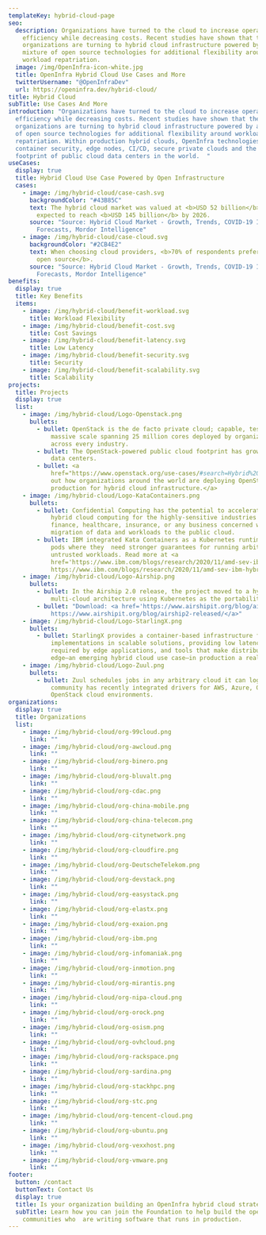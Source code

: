 ```yaml
---
templateKey: hybrid-cloud-page
seo:
  description: Organizations have turned to the cloud to increase operational
    efficiency while decreasing costs. Recent studies have shown that these same
    organizations are turning to hybrid cloud infrastructure powered by a
    mixture of open source technologies for additional flexibility around
    workload repatriation.
  image: /img/OpenInfra-icon-white.jpg
  title: OpenInfra Hybrid Cloud Use Cases and More
  twitterUsername: "@OpenInfraDev"
  url: https://openinfra.dev/hybrid-cloud/
title: Hybrid Cloud
subTitle: Use Cases And More
introduction: "Organizations have turned to the cloud to increase operational
  efficiency while decreasing costs. Recent studies have shown that these same
  organizations are turning to hybrid cloud infrastructure powered by a mixture
  of open source technologies for additional flexibility around workload
  repatriation. Within production hybrid clouds, OpenInfra technologies provide
  container security, edge nodes, CI/CD, secure private clouds and the largest
  footprint of public cloud data centers in the world.  "
useCases:
  display: true
  title: Hybrid Cloud Use Case Powered by Open Infrastructure
  cases:
    - image: /img/hybrid-cloud/case-cash.svg
      backgroundColor: "#43B85C"
      text: The hybrid cloud market was valued at <b>USD 52 billion</b> in 2020 and is
        expected to reach <b>USD 145 billion</b> by 2026.
      source: "Source: Hybrid Cloud Market - Growth, Trends, COVID-19 Impact, and
        Forecasts, Mordor Intelligence"
    - image: /img/hybrid-cloud/case-cloud.svg
      backgroundColor: "#2CB4E2"
      text: When choosing cloud providers, <b>70% of respondents prefer one based on
        open source</b>.
      source: "Source: Hybrid Cloud Market - Growth, Trends, COVID-19 Impact, and
        Forecasts, Mordor Intelligence"
benefits:
  display: true
  title: Key Benefits
  items:
    - image: /img/hybrid-cloud/benefit-workload.svg
      title: Workload Flexibility
    - image: /img/hybrid-cloud/benefit-cost.svg
      title: Cost Savings
    - image: /img/hybrid-cloud/benefit-latency.svg
      title: Low Latency
    - image: /img/hybrid-cloud/benefit-security.svg
      title: Security
    - image: /img/hybrid-cloud/benefit-scalability.svg
      title: Scalability
projects:
  title: Projects
  display: true
  list:
    - image: /img/hybrid-cloud/Logo-Openstack.png
      bullets:
        - bullet: OpenStack is the de facto private cloud; capable, tested, and proven at
            massive scale spanning 25 million cores deployed by organizations
            across every industry.
        - bullet: The OpenStack-powered public cloud footprint has grown to 175 global
            data centers.
        - bullet: <a
            href="https://www.openstack.org/use-cases/#search=Hybrid%20Cloud">Check
            out how organizations around the world are deploying OpenStack in
            production for hybrid cloud infrastructure.</a>
    - image: /img/hybrid-cloud/Logo-KataContainers.png
      bullets:
        - bullet: Confidential Computing has the potential to accelerate the adoption of
            hybrid cloud computing for the highly-sensitive industries of
            finance, healthcare, insurance, or any business concerned with the
            migration of data and workloads to the public cloud.
        - bullet: IBM integrated Kata Containers as a Kubernetes runtime class used for
            pods where they  need stronger guarantees for running arbitrary
            untrusted workloads. Read more at <a
            href='https://www.ibm.com/blogs/research/2020/11/amd-sev-ibm-hybrid-cloud/'>
            https://www.ibm.com/blogs/research/2020/11/amd-sev-ibm-hybrid-cloud/</a>
    - image: /img/hybrid-cloud/Logo-Airship.png
      bullets:
        - bullet: In the Airship 2.0 release, the project moved to a hybrid and
            multi-cloud architecture using Kubernetes as the portability layer.
        - bullet: "Download: <a href='https://www.airshipit.org/blog/airship2-released/'>
            https://www.airshipit.org/blog/airship2-released/</a>"
    - image: /img/hybrid-cloud/Logo-StarlingX.png
      bullets:
        - bullet: StarlingX provides a container-based infrastructure for edge
            implementations in scalable solutions, providing low latency
            required by edge applications, and tools that make distributed
            edge—an emerging hybrid cloud use case—in production a reality.
    - image: /img/hybrid-cloud/Logo-Zuul.png
      bullets:
        - bullet: Zuul schedules jobs in any arbitrary cloud it can login to, and the
            community has recently integrated drivers for AWS, Azure, GCE, and
            OpenStack cloud environments.
organizations:
  display: true
  title: Organizations
  list:
    - image: /img/hybrid-cloud/org-99cloud.png
      link: ""
    - image: /img/hybrid-cloud/org-awcloud.png
      link: ""
    - image: /img/hybrid-cloud/org-binero.png
      link: ""
    - image: /img/hybrid-cloud/org-bluvalt.png
      link: ""
    - image: /img/hybrid-cloud/org-cdac.png
      link: ""
    - image: /img/hybrid-cloud/org-china-mobile.png
      link: ""
    - image: /img/hybrid-cloud/org-china-telecom.png
      link: ""
    - image: /img/hybrid-cloud/org-citynetwork.png
      link: ""
    - image: /img/hybrid-cloud/org-cloudfire.png
      link: ""
    - image: /img/hybrid-cloud/org-DeutscheTelekom.png
      link: ""
    - image: /img/hybrid-cloud/org-devstack.png
      link: ""
    - image: /img/hybrid-cloud/org-easystack.png
      link: ""
    - image: /img/hybrid-cloud/org-elastx.png
      link: ""
    - image: /img/hybrid-cloud/org-exaion.png
      link: ""
    - image: /img/hybrid-cloud/org-ibm.png
      link: ""
    - image: /img/hybrid-cloud/org-infomaniak.png
      link: ""
    - image: /img/hybrid-cloud/org-inmotion.png
      link: ""
    - image: /img/hybrid-cloud/org-mirantis.png
      link: ""
    - image: /img/hybrid-cloud/org-nipa-cloud.png
      link: ""
    - image: /img/hybrid-cloud/org-orock.png
      link: ""
    - image: /img/hybrid-cloud/org-osism.png
      link: ""
    - image: /img/hybrid-cloud/org-ovhcloud.png
      link: ""
    - image: /img/hybrid-cloud/org-rackspace.png
      link: ""
    - image: /img/hybrid-cloud/org-sardina.png
      link: ""
    - image: /img/hybrid-cloud/org-stackhpc.png
      link: ""
    - image: /img/hybrid-cloud/org-stc.png
      link: ""
    - image: /img/hybrid-cloud/org-tencent-cloud.png
      link: ""
    - image: /img/hybrid-cloud/org-ubuntu.png
      link: ""
    - image: /img/hybrid-cloud/org-vexxhost.png
      link: ""
    - image: /img/hybrid-cloud/org-vmware.png
      link: ""
footer:
  button: /contact
  buttonText: Contact Us
  display: true
  title: Is your organization building an OpenInfra hybrid cloud strategy?
  subTitle: Learn how you can join the Foundation to help build the open source
    communities who  are writing software that runs in production.
---
```


